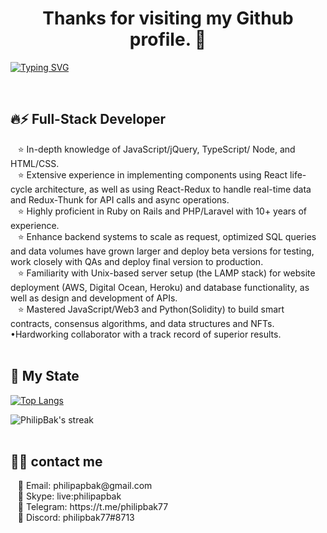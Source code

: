 

<div id="badges">
  <a href="https://komarev.com/ghpvc/?username=philipabak" align="left">
    <img src="https://komarev.com/ghpvc/?username=your-github-username&style=flat-square&color=blue" alt=""/>
  </a>
</div>

<h1 align="center">
        Thanks for visiting my Github profile. 👋
</h1>

[![Typing SVG](https://readme-typing-svg.herokuapp.com?font=Fira+Code&weight=700&size=26&pause=1000&center=true&width=800&height=40&lines=%F0%9F%8C%9E+%F0%9D%93%95%F0%9D%93%BE%F0%9D%93%B5%F0%9D%93%B5-%F0%9D%93%A2%F0%9D%93%BD%F0%9D%93%AA%F0%9D%93%AC%F0%9D%93%B4+%F0%9D%93%93%F0%9D%93%AE%F0%9D%93%BF%F0%9D%93%AE%F0%9D%93%B5%F0%9D%93%B8%F0%9D%93%B9%F0%9D%93%AE%F0%9D%93%BB+%F0%9F%8C%9E%3B%F0%9F%8C%9E+%F0%9D%93%95%F0%9D%93%BB%F0%9D%93%B8%F0%9D%93%B7%F0%9D%93%BD-%F0%9D%93%94%F0%9D%93%B7%F0%9D%93%AD+%F0%9D%93%93%F0%9D%93%AE%F0%9D%93%BF%F0%9D%93%AE%F0%9D%93%B5%F0%9D%93%B8%F0%9D%93%B9%F0%9D%93%AE%F0%9D%93%BB+%F0%9F%8C%9E%3B%F0%9F%8C%9E+%F0%9D%93%AB%F0%9D%93%AA%F0%9D%93%AC%F0%9D%93%B4-%F0%9D%93%AE%F0%9D%93%B7%F0%9D%93%AD+%F0%9D%93%AD%F0%9D%93%AE%F0%9D%93%BF%F0%9D%93%AE%F0%9D%93%B5%F0%9D%93%B8%F0%9D%93%B9%F0%9D%93%AE%F0%9D%93%BB%F0%9F%8C%9E)](https://git.io/typing-svg)

<!-- <div align='right'>
  <img src="https://media.giphy.com/media/v1.Y2lkPTc5MGI3NjExYTRhZWE5NmFlZDk3MGMwOGNkZDViZmNlZDFiNmIwOTI0MDg3NjRmYiZjdD1n/t9Gx9k9QSMvb32PyrQ/giphy.gif" width="400" align="right"/> 
</div> -->

&nbsp;&nbsp;<h2>🔥⚡ Full-Stack Developer</h2>
&nbsp;&nbsp;&nbsp;⭐ In-depth knowledge of JavaScript/jQuery, TypeScript/ Node, and HTML/CSS. <br>
&nbsp;&nbsp;&nbsp;⭐ Extensive experience in implementing components using React life-cycle architecture, as well as using React-Redux to handle real-time data and Redux-Thunk for API calls and async operations. <br>
&nbsp;&nbsp;&nbsp;⭐ Highly proficient in Ruby on Rails and PHP/Laravel with 10+ years of experience. <br>
&nbsp;&nbsp;&nbsp;⭐ Enhance backend systems to scale as request, optimized SQL queries and data volumes have grown larger and deploy beta versions for testing, work closely with QAs and deploy final version to production. <br>
&nbsp;&nbsp;&nbsp;⭐ Familiarity with Unix-based server setup (the LAMP stack) for website deployment (AWS, Digital Ocean, Heroku) and database functionality, as well as design and development of APIs. <br>
&nbsp;&nbsp;&nbsp;⭐ Mastered JavaScript/Web3 and Python(Solidity) to build smart contracts, consensus algorithms, and data structures and NFTs. •Hardworking collaborator with a track record of superior results. <br>
&nbsp;&nbsp;<h2>🤗 My State</h2>
<div align="left">
  
  [![Top Langs](https://github-readme-stats.vercel.app/api/top-langs/?username=philipabak&layout=compact&theme=vision-friendly-dark&count_private=true&hide_border=true)](https://github.com/anuraghazra/github-readme-stats)

  <img title="🔥 Get streak stats for your profile at git.io/streak-stats" alt="PhilipBak's streak" src="https://streak-stats.demolab.com/?user=philipabak&theme=highcontrast&hide_border=true&mode=weekly"/>
<!--
  <img alt="PhilipBak's Activity Graph" src="https://github-readme-activity-graph.cyclic.app/graph/?username=philipabak&theme=high-contrast&color=F8D866&line=F85D7F&point=FFFFFF&hide_border=true" />
-->  
</div>
&nbsp;&nbsp;<h2>🙋‍♂️ contact me</h2> 
&nbsp;&nbsp;&nbsp;💙 Email:    philipapbak@gmail.com<br>
&nbsp;&nbsp;&nbsp;💙 Skype:    live:philipapbak<br>
&nbsp;&nbsp;&nbsp;💙 Telegram: https://t.me/philipbak77<br>
&nbsp;&nbsp;&nbsp;💙 Discord:  philipbak77#8713

